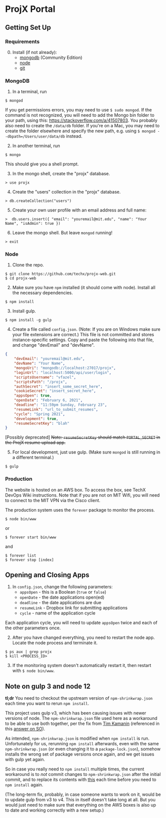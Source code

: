 # ProjX Portal

## Getting Set Up

### Requirements

0. Install (if not already):
    * [mongodb](https://docs.mongodb.com/manual/installation/) (Community Edition)
    * [node](https://nodejs.org/en/)
    * [git](https://git-scm.com/downloads)

### MongoDB

1. In a terminal, run

```
$ mongod
```

If you get permissions errors, you may need to use `$ sudo mongod`. If the command is not recognized, you will need to add the Mongo bin folder to your path, using this: https://stackoverflow.com/a/41507803.
You probably also need to create the `/data/db` folder. If you're on a Mac, you may need to create the folder elsewhere and specify the new path, e.g. using `$ mongod --dbpath=/Users/user/data/db` instead.


2. In another terminal, run

```
$ mongo
```

This should give you a shell prompt.

3. In the mongo shell, create the "projx" database.

```
> use projx
```

4. Create the "users" collection in the "projx" database.

```
> db.createCollection("users")
```

5. Create your own user profile with an email address and full name:

```
>  db.users.insert({ "email": "youremail@mit.edu", "name": "Your Name", "isAdmin": true })
```

6. Leave the mongo shell. But leave `mongod` running!

```
> exit
```

### Node

1. Clone the repo.

```
$ git clone https://github.com/techx/projx-web.git
$ cd projx-web
```

2. Make sure you have `npm` installed (it should come with node).
   Install all the necessary dependencies.

```
$ npm install
```

3. Install gulp.

```
$ npm install -g gulp
```

4. Create a file called `config.json`.
   (Note: If you are on Windows make sure your file extensions are correct.)
   This file is not committed and stores instance-specific settings.
   Copy and paste the following into that file, and change "devEmail" and "devName".

```JSON
{
    "devEmail": "youremail@mit.edu",
    "devName": "Your Name",
    "mongoUri": "mongodb://localhost:27017/projx",
    "loginUrl": "localhost:5000/api/user/login",
    "scriptsUsername": "vfazel",
    "scriptsPath": "/projx",
    "authSecret": "insert_some_secret_here",
    "cookieSecret": "insert_secret_here",
    "appsOpen": true,
    "openDate": "February 6, 2021",
    "deadline": "11:59pm Sunday, February 23",
    "resumeLink": "url_to_submit_resumes",
    "cycle": "Spring 2021",
    "development": true,
    "resumeSecretKey": "blah"
}
```

[Possibly deprecated]
~~Note: `resumeSecretKey` should match `PORTAL_SECRET` in the ProjX resume upload app.~~

5. For local development, just use gulp.
   (Make sure `mongod` is still running in a different terminal.)

```
$ gulp
```

### Production

The website is hosted on an AWS box. To access the box, see TechX DevOps Wiki instructions. Note that if you are not on MIT Wifi, you will need to connect to the MIT VPN via the Cisco client.

The production system uses the `forever` package to monitor the process.

```
$ node bin/www
```
or
```
$ forever start bin/www
```
and
```
$ forever list
$ forever stop [index]
```

## Opening and Closing Apps

1. In `config.json`, change the following parameters:
    * `appsOpen` - this is a Boolean (`true` or `false`)
    * `openDate` - the date applications open(ed)
    * `deadline` - the date applications are due
    * `resumeLink` - Dropbox link for submitting applications
    * `cycle` - name of the application cycle

Each application cycle, you will need to update `appsOpen` twice
and each of the other parameters once.

2. After you have changed everything, you need to restart the node app.
   Locate the node process and terminate it.

```
$ ps aux | grep projx
$ kill <PROCESS_ID>
```

3. If the monitoring system doesn't automatically restart it, then restart with
   `$ node bin/www`.

## Note on gulp 3 and node 12

**tl;dr**
You need to checkout the upstream version of `npm-shrinkwrap.json` each time
you want to rerun `npm install`.

This project uses gulp v3, which has been causing issues with newer versions
of node. The `npm-shrinkwrap.json` file used here as a workaround to be able
to use both together, per the fix from
[Tim Kamanin](https://timonweb.com/javascript/how-to-fix-referenceerror-primordials-is-not-defined-error/)
(referenced in this [answer on SO](https://stackoverflow.com/a/60921145)).

As intended, `npm-shrinkwrap.json` is modified when `npm install` is run.
Unfortunately for us, rerunning `npm install` afterwards, even with the same
`npm-shrinkwrap.json` (or even changing it to a `package-lock.json`), somehow
installs the wrong set of package versions once again, and we get issues with
gulp yet again.

So in case you really need to `npm install` multiple times, the current
workaround is to *not* commit changes to `npm-shrinkwrap.json` after the
initial commit, and to replace its contents with [this](npm-shrinkwrap.json)
each time before you need to `npm install` again.

(The long-term fix, probably, in case someone wants to work on it, would be
to update gulp from v3 to v4. This in itself doesn't take long at all.
But you would just need to make sure that everything on the AWS boxes is
also up to date and working correctly with a new setup.)
